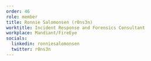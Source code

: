 ```yaml
---
order: 46
role: member
title: Ronnie Salomonsen (r0ns3n)
worktitle: Incident Response and Forensics Consultant
workplace: Mandiant/FireEye
socials:
  linkedin: ronniesalomonsen
  twitter: r0ns3n
---
```


